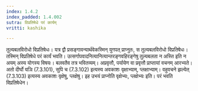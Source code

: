 ```yaml
---
index: 1.4.2
index_padded: 1.4.002
sutra: विप्रतिषेधे परं कार्यम्
vritti: kashika

---
```

तुल्यबलविरोधो विप्रतिषेधः। यत्र द्वौ प्रसङ्गावन्यार्थवेकस्मिन् युगपत् प्राप्नुतः, स तुल्यबलविरोधो विप्रतिषेधः। तस्मिन् विप्रतिषेधे परं कार्यं भवति। उत्सर्गापवादनित्यानित्यान्तरङ्गवहिरङ्गेषु तुल्यबलता न अस्ति इति न अयम् अस्य योगस्य विषयः। बलवतैव तत्र भवितव्यम्। अप्रवृत्तौ, पर्यायेण वा प्रवृत्तौ प्राप्तायां वचनम् आरभ्यते। अतो दीर्घो यञि (7.3.101), सुपि च (7.3.102) इत्यस्य अवकाशः वृक्षाभ्याम्, प्लक्षाभ्याम्। वहुवचने झल्येत् (7.3.103) इत्यस्य अवकाशः वृक्षेषु, प्लक्षेषु। इह उभयं प्राप्नोति वृक्षेभ्यः, प्लक्षेभ्यः इति। परं भवति विप्रतिषेधेन।
